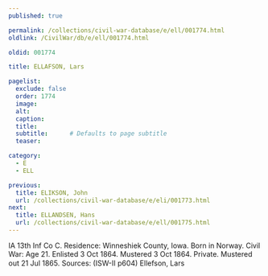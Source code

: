 ```yaml
---
published: true

permalink: /collections/civil-war-database/e/ell/001774.html
oldlink: /CivilWar/db/e/ell/001774.html

oldid: 001774

title: ELLAFSON, Lars

pagelist:
  exclude: false
  order: 1774
  image: 
  alt:
  caption:
  title:
  subtitle:      # Defaults to page subtitle
  teaser:

category: 
  - E 
  - ELL

previous:
  title: ELIKSON, John
  url: /collections/civil-war-database/e/eli/001773.html  
next:
  title: ELLANDSEN, Hans
  url: /collections/civil-war-database/e/ell/001775.html   
---
```

IA 13th Inf Co C. Residence: Winneshiek County, Iowa. Born in Norway. Civil War: Age 21. Enlisted 3 Oct 1864. Mustered 3 Oct 1864. Private. Mustered out 21 Jul 1865. Sources: (ISW-II p604) &#147;Ellefson, Lars&#148;